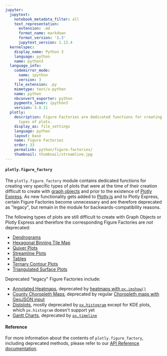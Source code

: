 ```yaml
---
jupyter:
  jupytext:
    notebook_metadata_filter: all
    text_representation:
      extension: .md
      format_name: markdown
      format_version: '1.3'
      jupytext_version: 1.13.4
  kernelspec:
    display_name: Python 3
    language: python
    name: python3
  language_info:
    codemirror_mode:
      name: ipython
      version: 3
    file_extension: .py
    mimetype: text/x-python
    name: python
    nbconvert_exporter: python
    pygments_lexer: ipython3
    version: 3.8.11
  plotly:
    description: Figure Factories are dedicated functions for creating very specific
      types of plots.
    display_as: file_settings
    language: python
    layout: base
    name: Figure Factories
    order: 33
    permalink: python/figure-factories/
    thumbnail: thumbnail/streamline.jpg
---
```


#### `plotly.figure_factory`

The `plotly.figure_factory` module contains dedicated functions for creating very specific types of plots that were at the time of their creation difficult to create with [graph objects](../graph-objects/) and prior to the existence of [Plotly Express](../plotly-express/). As new functionality gets added to [Plotly.js](https://plotly.com/javascript/) and to Plotly Express, certain Figure Factories become unnecessary and are therefore deprecated as "legacy", but remain in the module for backwards-compatibility reasons.

The following types of plots are still difficult to create with Graph Objects or Plotly Express and therefore the corresponding Figure Factories are *not* deprecated:

  * [Dendrograms](../dendrogram/)
  * [Hexagonal Binning Tile Map](../hexbin-mapbox/)
  * [Quiver Plots](../quiver-plots/)
  * [Streamline Plots](../streamline-plots/)
  * [Tables](../figure-factory-table/)
  * [Ternary Contour Plots](../ternary-contour/)
  * [Triangulated Surface Plots](../trisurf/)

Deprecated "legacy" Figure Factories include:

  * [Annotated Heatmaps](../annotated-heatmap/), deprecated by [heatmaps with `px.imshow()`](../heatmaps/)
  * [County Choropleth Maps](../county-choropleth/), deprecated by regular [Choropleth maps with GeoJSON input](../choropleth-maps/)
  * [Distplots](../distplot/), mostly deprecated by [`px.histogram`](../histograms/) except for KDE plots, which `px.histogram` doesn't support yet
  * [Gantt Charts](../gantt/), deprecated by [`px.timeline`](../gantt/)

#### Reference

For more information about the contents of `plotly.figure_factory`, including deprecated methods, please refer to our [API Reference documentation](https://plotly.com/python-api-reference/plotly.figure_factory.html).

